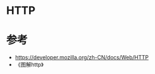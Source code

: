# HTTP












# 参考
- https://developer.mozilla.org/zh-CN/docs/Web/HTTP   
- 《图解http》


















